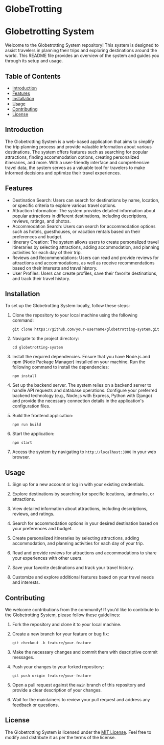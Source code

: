 # GlobeTrotting

# Globetrotting System

Welcome to the Globetrotting System repository! This system is designed to assist travelers in planning their trips and exploring destinations around the world. This README file provides an overview of the system and guides you through its setup and usage.

## Table of Contents
- [Introduction](#introduction)
- [Features](#features)
- [Installation](#installation)
- [Usage](#usage)
- [Contributing](#contributing)
- [License](#license)

## Introduction

The Globetrotting System is a web-based application that aims to simplify the trip planning process and provide valuable information about various destinations. The system offers features such as searching for popular attractions, finding accommodation options, creating personalized itineraries, and more. With a user-friendly interface and comprehensive travel data, the system serves as a valuable tool for travelers to make informed decisions and optimize their travel experiences.

## Features

- Destination Search: Users can search for destinations by name, location, or specific criteria to explore various travel options.
- Attraction Information: The system provides detailed information about popular attractions in different destinations, including descriptions, reviews, ratings, and photos.
- Accommodation Search: Users can search for accommodation options such as hotels, guesthouses, or vacation rentals based on their preferences and budget.
- Itinerary Creation: The system allows users to create personalized travel itineraries by selecting attractions, adding accommodation, and planning activities for each day of their trip.
- Reviews and Recommendations: Users can read and provide reviews for attractions and accommodations, as well as receive recommendations based on their interests and travel history.
- User Profiles: Users can create profiles, save their favorite destinations, and track their travel history.

## Installation

To set up the Globetrotting System locally, follow these steps:

1. Clone the repository to your local machine using the following command:

   ```
   git clone https://github.com/your-username/globetrotting-system.git
   ```

2. Navigate to the project directory:

   ```
   cd globetrotting-system
   ```

3. Install the required dependencies. Ensure that you have Node.js and npm (Node Package Manager) installed on your machine. Run the following command to install the dependencies:

   ```
   npm install
   ```

4. Set up the backend server. The system relies on a backend server to handle API requests and database operations. Configure your preferred backend technology (e.g., Node.js with Express, Python with Django) and provide the necessary connection details in the application's configuration files.

5. Build the frontend application:

   ```
   npm run build
   ```

6. Start the application:

   ```
   npm start
   ```

7. Access the system by navigating to `http://localhost:3000` in your web browser.

## Usage

1. Sign up for a new account or log in with your existing credentials.

2. Explore destinations by searching for specific locations, landmarks, or attractions.

3. View detailed information about attractions, including descriptions, reviews, and ratings.

4. Search for accommodation options in your desired destination based on your preferences and budget.

5. Create personalized itineraries by selecting attractions, adding accommodation, and planning activities for each day of your trip.

6. Read and provide reviews for attractions and accommodations to share your experiences with other users.

7. Save your favorite destinations and track your travel history.

8. Customize and explore additional features based on your travel needs and interests.

## Contributing

We welcome contributions from the community! If you'd like to contribute to the Globetrotting System, please follow these guidelines:

1. Fork the repository and clone it to your local machine.

2. Create a new branch for your feature or bug fix:

   ```
   git checkout -b feature/your-feature
   ```

3. Make the necessary changes and commit them with descriptive commit messages.

4. Push your changes to your forked repository:

   ```
   git push origin feature/your-feature
   ```

5. Open a pull request against the `main` branch of this repository and provide a clear description of your changes.

6. Wait for the maintainers to review your pull request and address any feedback or questions.

## License

The Globetrotting System is licensed under the [MIT License](LICENSE). Feel free to modify and distribute it as per the terms of the license.
